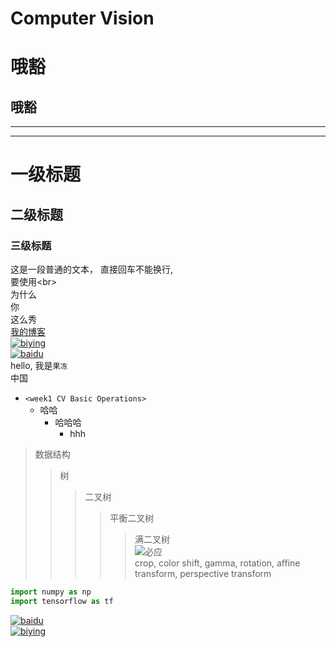 Computer Vision
=====
哦豁
===
哦豁
---

----

*****
# 一级标题
## 二级标题
### 三级标题
这是一段普通的文本，
直接回车不能换行,<br>要使用\<br>  
      为什么<br>你<br>这么秀  
[我的博客](https://blog.csdn.net/guodongxiaren/article/details/23690801 "大白")  
[![biying](https://cdn.shopify.com/s/files/1/0212/6252/files/Screen_Shot_2018-01-25_at_9.43.55_AM_1024x1024.png?v=1516891524 "必应logo")](https://cn.bing.com)  
[![baidu](http://www.baidu.com/img/bdlogo.gif "百度Logo")](http://baidu.com)  
      hello, 我是`果冻`<br>   中国
* `<week1 CV Basic Operations>`
   * 哈哈
      * 哈哈哈
         * hhh
> 数据结构  
>> 树  
>>> 二叉树  
>>>> 平衡二叉树  
>>>>> 满二叉树  
![必应](https://img.zcool.cn/community/0133e75674ca4332f8759f043f3536.gif "大白")  
   crop, color shift, gamma, rotation, affine transform, perspective transform
```python  
import numpy as np   
import tensorflow as tf
```  
[![baidu](http://www.baidu.com/img/bdlogo.gif "百度Logo")](http://baidu.com)  
[![biying](https://cn.bing.com/sa/simg/hpc27.png "必应logo")](https://cn.bing.com)
